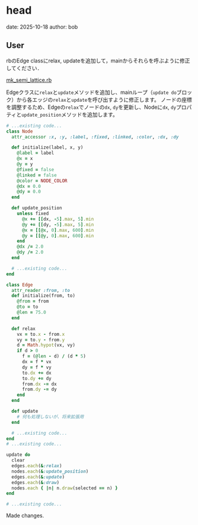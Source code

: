 # head
date: 2025-10-18
author: bob

## User
rbのEdge classにrelax, updateを追加して，mainからそれらを呼ぶように修正してください．


[mk_semi_lattice.rb](./codes/nowledge_fixer.rb)

Edgeクラスに`relax`と`update`メソッドを追加し、mainループ（`update do`ブロック）から各エッジの`relax`と`update`を呼び出すように修正します。
ノードの座標を調整するため、Edgeの`relax`でノードの`dx`, `dy`を更新し、Nodeに`dx`, `dy`プロパティと`update_position`メソッドを追加します。

````ruby
# ...existing code...
class Node
  attr_accessor :x, :y, :label, :fixed, :linked, :color, :dx, :dy

  def initialize(label, x, y)
    @label = label
    @x = x
    @y = y
    @fixed = false
    @linked = false
    @color = NODE_COLOR
    @dx = 0.0
    @dy = 0.0
  end

  def update_position
    unless fixed
      @x += [[dx, -5].max, 5].min
      @y += [[dy, -5].max, 5].min
      @x = [[@x, 0].max, 600].min
      @y = [[@y, 0].max, 600].min
    end
    @dx /= 2.0
    @dy /= 2.0
  end

  # ...existing code...
end

class Edge
  attr_reader :from, :to
  def initialize(from, to)
    @from = from
    @to = to
    @len = 75.0
  end

  def relax
    vx = to.x - from.x
    vy = to.y - from.y
    d = Math.hypot(vx, vy)
    if d > 0
      f = (@len - d) / (d * 5)
      dx = f * vx
      dy = f * vy
      to.dx += dx
      to.dy += dy
      from.dx -= dx
      from.dy -= dy
    end
  end

  def update
    # 何も処理しないが、将来拡張用
  end

  # ...existing code...
end
# ...existing code...

update do
  clear
  edges.each(&:relax)
  nodes.each(&:update_position)
  edges.each(&:update)
  edges.each(&:draw)
  nodes.each { |n| n.draw(selected == n) }
end

# ...existing code...
````

Made changes.